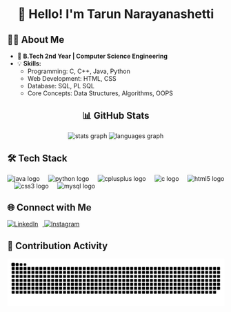 <h1 align="center">👋 Hello! I'm Tarun Narayanashetti</h1>
    <h2>🧑‍💻 About Me</h2>
    <ul>
        <li>🌟 <strong>B.Tech 2nd Year | Computer Science Engineering</strong></li>
        <li>💡 <strong>Skills:</strong>
            <ul>
                <li>Programming: C, C++, Java, Python</li>
                <li>Web Development: HTML, CSS</li>
                <li>Database: SQL, PL SQL</li>
                <li>Core Concepts: Data Structures, Algorithms, OOPS</li>
            </ul>
        </li>
    </ul>
 <h2 align="center">📊 GitHub Stats</h2>
<div align="center">
  <img src="https://github-readme-stats.vercel.app/api?username=ofctarun&hide_title=false&hide_rank=false&show_icons=true&include_all_commits=true&count_private=true&disable_animations=false&theme=dracula&locale=en&hide_border=false&order=1" height="150" alt="stats graph"  />
  <img src="https://github-readme-stats.vercel.app/api/top-langs?username=ofctarun&locale=en&hide_title=false&layout=compact&card_width=320&langs_count=5&theme=dracula&hide_border=false&order=2" height="150" alt="languages graph"  />
</div>

###
<h2>🛠 Tech Stack</h2>
<div align="left">
  <img src="https://cdn.jsdelivr.net/gh/devicons/devicon/icons/java/java-original.svg" height="40" alt="java logo"  />
  <img width="12" />
  <img src="https://cdn.jsdelivr.net/gh/devicons/devicon/icons/python/python-original.svg" height="40" alt="python logo"  />
  <img width="12" />
  <img src="https://cdn.jsdelivr.net/gh/devicons/devicon/icons/cplusplus/cplusplus-original.svg" height="40" alt="cplusplus logo"  />
  <img width="12" />
  <img src="https://cdn.jsdelivr.net/gh/devicons/devicon/icons/c/c-original.svg" height="40" alt="c logo"  />
  <img width="12" />
  <img src="https://cdn.jsdelivr.net/gh/devicons/devicon/icons/html5/html5-original.svg" height="40" alt="html5 logo"  />
  <img width="12" />
  <img src="https://cdn.jsdelivr.net/gh/devicons/devicon/icons/css3/css3-original.svg" height="40" alt="css3 logo"  />
  <img width="12" />
  <img src="https://cdn.jsdelivr.net/gh/devicons/devicon/icons/mysql/mysql-original.svg" height="40" alt="mysql logo"  />
</div>

###
<h2>🌐 Connect with Me</h2>
<p align="left">
    <a href="https://www.linkedin.com/in/tarun-narayanashetti-138444330/" target="_blank">
        <img src="https://raw.githubusercontent.com/maurodesouza/profile-readme-generator/master/src/assets/icons/social/linkedin/default.svg" height="40" alt="LinkedIn" style="margin-right: 10px;">
    </a>
    <a href="https://instagram.com/ofc_tarunn" target="_blank">
        <img src="https://raw.githubusercontent.com/maurodesouza/profile-readme-generator/master/src/assets/icons/social/instagram/default.svg" height="40" alt="Instagram" style="margin-right: 10px;">
    </a>
</p>


<h2>🐍 Contribution Activity</h2>
<picture>
    <img alt="github-snake" src="https://raw.githubusercontent.com/ofctarun/ofctarun/output/github-snake.svg" />
</picture>

